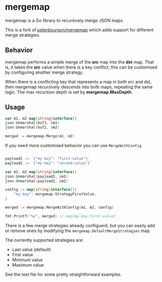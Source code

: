 # mergemap

mergemap is a Go library to recursively merge JSON maps.

This is a fork of [peterbourgon/mergemap](github.com/peterbourgon/mergemap) which adds support for
different merge strategies.

## Behavior

mergemap performs a simple merge of the **src** map into the **dst** map. That
is, it takes the **src** value when there is a key conflict, this can be customised by configuring
another merge strategy.

When there is a conflicting key that represents a map in both src and dst, then mergemap recursively 
descends into both maps, repeating the same logic. The max recursion depth is set by **mergemap.MaxDepth**.


## Usage

```go
var m1, m2 map[string]interface{}
json.Unmarshal(buf1, &m1)
json.Unmarshal(buf2, &m2)

merged := mergemap.Merge(m1, m2)
```

If you need more customised behavior you can use `MergeWithConfig`

```go

payload1 := `{"my-key": "first-value"}`
payload2 := `{"my-key": "second-value"}`

var m1, m2 map[string]interface{}
json.Unmarshal(payload1, &m1)
json.Unmarshal(payload2, &m2)

config := map[string]interface{}{
    "my-key": mergemap.StrategyFirstValue,
}

merged := mergemap.MergeWithConfig(m1, m2, config)

fmt.Printf("%v", merged) // map[my-key:first-value]
```

There is a few merge strategies already configuerd, but you can easily add or remove ones by modifying the
`mergemap.DefaultMergeStrategies` map.

The currently supported strategies are:
- Last value (default)
- First value
- Minimum value
- Maximum value

See the test file for some pretty straightforward examples.

